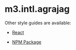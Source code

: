 # m3.intl.agrajag

Other style guides are available:

* [React](/react)

* [NPM Package](/packages/eslint-config-m3.intl.agrajag)
